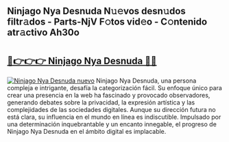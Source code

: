 ## Ninjago Nya Desnuda N𝚞𝚎vos desn𝚞dos filtr𝚊dos - Parts-NjV F𝚘tos vid𝚎o - C𝚘ntenido atr𝚊ctivo Ah30o

# <h2><a href="http://mb80bx.tromn.icu/?c=Ninjago+Nya+Desnuda">🔗👉👉👉 Ninjago Nya Desnuda 🔗🔗</a></h2>

[![Ninjago Nya Desnuda nuevo](https://i.imgur.com/pEAQMta.gif)](http://mb80bx.tromn.icu/?c=Ninjago+Nya+Desnuda)
Ninjago Nya Desnuda, una persona compleja e intrigante, desafía la categorización fácil. Su enfoque único para crear una presencia en la web ha fascinado y provocado observadores, generando debates sobre la privacidad, la expresión artística y las complejidades de las sociedades digitales. Aunque su dirección futura no está clara, su influencia en el mundo en línea es indiscutible. Impulsado por una determinación inquebrantable y un encanto innegable, el progreso de Ninjago Nya Desnuda en el ámbito digital es implacable.

